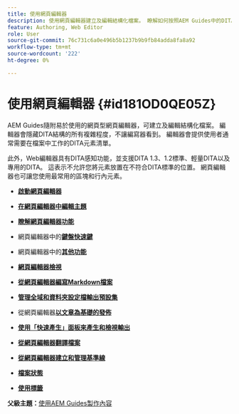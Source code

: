 ```yaml
---
title: 使用網頁編輯器
description: 使用網頁編輯器建立及編輯結構化檔案。 瞭解如何按照AEM Guides中的DITA標準使用網頁編輯器。
feature: Authoring, Web Editor
role: User
source-git-commit: 76c731c6a0e496b5b1237b9b9fb84adda8fa8a92
workflow-type: tm+mt
source-wordcount: '222'
ht-degree: 0%

---
```


# 使用網頁編輯器 {#id181OD0QE05Z}

AEM Guides隨附易於使用的網頁型網頁編輯器，可建立及編輯結構化檔案。 編輯器會隱藏DITA結構的所有複雜程度，不讓編寫器看到。 編輯器會提供使用者通常需要在檔案中工作的DITA元素清單。

此外，Web編輯器具有DITA感知功能，並支援DITA 1.3、1.2標準、輕量DITA以及專用的DITA。 這表示不允許您將元素放置在不符合DITA標準的位置。 網頁編輯器也可讓您使用最常用的區塊和行內元素。

- **[啟動網頁編輯器](web-editor-launch-editor.md)**

- **[在網頁編輯器中編輯主題](web-editor-edit-topics.md)**

- **[瞭解網頁編輯器功能](web-editor-features.md)**

- 網頁編輯器中的&#x200B;**[鍵盤快速鍵](web-editor-keyboard-shortcuts.md)**

- 網頁編輯器中的&#x200B;**[其他功能](web-editor-other-features.md)**

- **[網頁編輯器檢視](web-editor-views.md)**

- **[從網頁編輯器編寫Markdown檔案](web-editor-markdown-topic.md)**

- **[管理全域和資料夾設定檔輸出預設集](web-editor-manage-output-presets.md)**

- 從網頁編輯器&#x200B;**[以文章為基礎的發佈](web-editor-article-publishing.md)**

- **[使用「快速產生」面板來產生和檢視輸出](web-editor-quick-generate-panel.md)**

- **[從網頁編輯器翻譯檔案](translate-documents-web-editor.md)**

- **[從網頁編輯器建立和管理基準線](web-editor-baseline.md)**

- **[檔案狀態](web-editor-document-states.md)**

- **[使用標籤](web-editor-use-label.md)**


**父級主題：**[&#x200B;使用AEM Guides製作內容](authoring-content-xml-doc.md)
